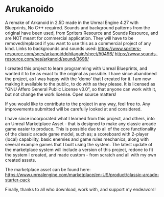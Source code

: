 # Arukanoido
A remake of Arkanoid in 2.5D made in the Unreal Engine 4.27 with Blueprints, No C++ required.
Sounds and background patterns from the original have been used, from Spriters Resource and Sounds Resource, and are NOT meant for commercial application. They will have to be removed/replaced if you want to use this as a commercial project of any kind.
Links to backgrounds and sounds used:
https://www.spriters-resource.com/snes/arkanoiddohitagain/sheet/50496/
https://www.sounds-resource.com/nes/arkanoid/sound/3698/

I created this project to learn programming with Unreal Blueprints, and wanted it to be as exact to the original as possible. I have since abandoned the project, as I was happy with the 'demo' that I created for it. I am now making it available to the public, to do with as they please. It is licensed as "GNU Affero General Public License v3.0", so that anyone can work with it, but not change the work license. Open source matters!

If you would like to contribute to the project in any way, feel free to. Any improvements submitted will be carefully looked at and considered.

I have since incorporated what I learned from this project, and others, into an Unreal Marketplace Asset - that is designed to make any classic arcade game easier to produce. This is possible due to all of the core functionality of the classic arcade game model, such as; a scoreboard with 2-player (local) capability, basic enemies and game rules mechanics, along with several example games that I built using the system. The latest update of the marketplace system will include a version of this project, redone to fit the system I created, and made custom - from scratch and all with my own created assets.

The marketplace asset can be found here:
https://www.unrealengine.com/marketplace/en-US/product/classic-arcade-starter-pack

Finally, thanks to all who download, work with, and support my endeavors!
